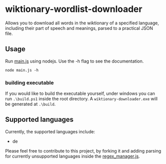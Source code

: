 # wiktionary-wordlist-downloader
Allows you to download all words in the wiktionary of a specified language, including their part of speech and meanings, parsed to a practical JSON file.

## Usage
Run [main.js](main.js) using nodejs. Use the -h flag to see the documentation.

`node main.js -h`

### building executable
If you would like to build the executable yourself, under windows you can run
`.\build.ps1`
inside the root directory. A `wiktionary-downloader.exe` will be generated at `.\build`.

## Supported languages
Currently, the supported languages include:
* de

Please feel free to contribute to this project, by forking it and adding parsing for currently unsupported languages inside the [regex_manager.js](regex_manager.js).